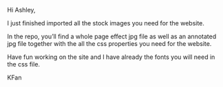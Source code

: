 Hi Ashley,    
   
I just finished imported all the stock images you need for the website.  

In the repo, you’ll find a whole page effect jpg file as well as an annotated jpg file   together with the all the css properties you need for the website.     

Have fun working on the site and I have already the fonts you will need in the css file.   

KFan   